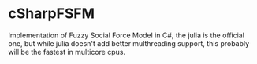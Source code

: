 # cSharpFSFM
Implementation of Fuzzy Social Force Model in C#, the julia is the official one, but while julia doesn't add better multhreading support, this probably will be the fastest in multicore cpus.

